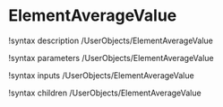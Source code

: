 <!-- MOOSE Documentation Stub: Remove this when content is added. -->

# ElementAverageValue
!syntax description /UserObjects/ElementAverageValue

!syntax parameters /UserObjects/ElementAverageValue

!syntax inputs /UserObjects/ElementAverageValue

!syntax children /UserObjects/ElementAverageValue
